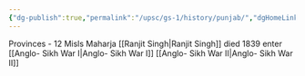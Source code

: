 ```yaml
---
{"dg-publish":true,"permalink":"/upsc/gs-1/history/punjab/","dgHomeLink":true,"dgPassFrontmatter":false}
---
```


Provinces - 12 Misls 
Maharja [[Ranjit Singh|Ranjit Singh]] died 1839 enter
[[Anglo- Sikh War I|Anglo- Sikh War I]]
[[Anglo- Sikh War II|Anglo- Sikh War II]]
